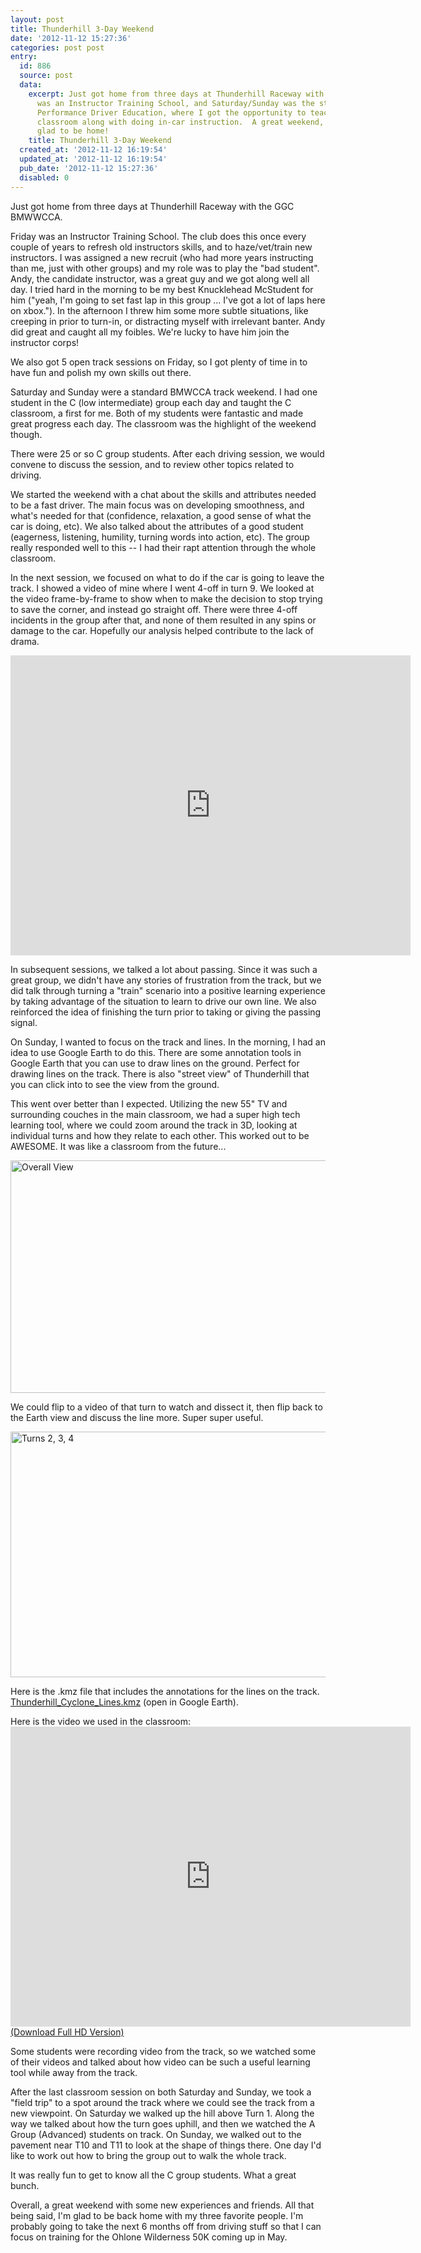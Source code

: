```yaml
---
layout: post
title: Thunderhill 3-Day Weekend
date: '2012-11-12 15:27:36'
categories: post post
entry:
  id: 886
  source: post
  data:
    excerpt: Just got home from three days at Thunderhill Raceway with the GGC BMWWCCA.   Friday
      was an Instructor Training School, and Saturday/Sunday was the standard High
      Performance Driver Education, where I got the opportunity to teach the C Group
      classroom along with doing in-car instruction.  A great weekend, but I'm also
      glad to be home!
    title: Thunderhill 3-Day Weekend
  created_at: '2012-11-12 16:19:54'
  updated_at: '2012-11-12 16:19:54'
  pub_date: '2012-11-12 15:27:36'
  disabled: 0
---
```

Just got home from three days at Thunderhill Raceway with the GGC BMWWCCA.

Friday was an Instructor Training School.  The club does this once every couple of years to refresh old instructors skills, and to haze/vet/train new instructors.  I was assigned a new recruit (who had more years instructing than me, just with other groups) and my role was to play the "bad student".  Andy, the candidate instructor, was a great guy and we got along well all day.  I tried hard in the morning to be my best Knucklehead McStudent for him ("yeah, I'm going to set fast lap in this group ... I've got a lot of laps here on xbox.").  In the afternoon I threw him some more subtle situations, like creeping in prior to turn-in, or distracting myself with irrelevant banter.  Andy did great and caught all my foibles.  We're lucky to have him join the instructor corps!

We also got 5 open track sessions on Friday, so I got plenty of time in to have fun and polish my own skills out there.

Saturday and Sunday were a standard BMWCCA track weekend.  I had one student in the C (low intermediate) group each day and taught the C classroom, a first for me.  Both of my students were fantastic and made great progress each day.  The classroom was the highlight of the weekend though.

There were 25 or so C group students.  After each driving session, we would convene to discuss the session, and to review other topics related to driving.

We started the weekend with a chat about the skills and attributes needed to be a fast driver.  The main focus was on developing smoothness, and what's needed for that (confidence, relaxation, a good sense of what the car is doing, etc).  We also talked about the attributes of a good student (eagerness, listening, humility, turning words into action, etc).  The group really responded well to this -- I had their rapt attention through the whole classroom.

In the next session, we focused on what to do if the car is going to leave the track.  I showed a video of mine where I went 4-off in turn 9.  We looked at the video frame-by-frame to show when to make the decision to stop trying to save the corner, and instead go straight off.  There were three 4-off incidents in the group after that, and none of them resulted in any spins or damage to the car.  Hopefully our analysis helped contribute to the lack of drama.

<embed src="http://video.thenobot.org/20120910-pdc_thunderhill_s2_t9_off.mov" width="640" height="480" scale="aspect" autostart="false"></embed>

In subsequent sessions, we talked a lot about passing.  Since it was such a great group, we didn't have any stories of frustration from the track, but we did talk through turning a "train" scenario into a positive learning experience by taking advantage of the situation to learn to drive our own line.  We also reinforced the idea of finishing the turn prior to taking or giving the passing signal.

On Sunday, I wanted to focus on the track and lines.  In the morning, I had an idea to use Google Earth to do this.  There are some annotation tools in Google Earth that you can use to draw lines on the ground.  Perfect for drawing lines on the track.  There is also "street view" of Thunderhill that you can click into to see the view from the ground.

This went over better than I expected.  Utilizing the new 55" TV and surrounding couches in the main classroom, we had a super high tech learning tool, where we could zoom around the track in 3D, looking at individual turns and how they relate to each other.  This worked out to be AWESOME.  It was like a classroom from the future...

<a href="http://www.flickr.com/photos/thenobot/8179051989/" title="Overall View by thenobot, on Flickr"><img src="https://farm9.staticflickr.com/8340/8179051989_3012217b1f_z.jpg" width="640" height="372" alt="Overall View"></a>

We could flip to a video of that turn to watch and dissect it, then flip back to the Earth view and discuss the line more.  Super super useful.

<a href="http://www.flickr.com/photos/thenobot/8179052271/" title="Turns 2, 3, 4 by thenobot, on Flickr"><img src="https://farm9.staticflickr.com/8205/8179052271_b9d17d02eb_z.jpg" width="640" height="393" alt="Turns 2, 3, 4"></a>

Here is the .kmz file that includes the annotations for the lines on the track.  <a href="/Thunderhill_Cyclone_Lines.kmz">Thunderhill_Cyclone_Lines.kmz</a> (open in Google Earth).

Here is the video we used in the classroom:
<embed src="http://video.thenobot.org/20121109-thill_bmwcca_instructor_school_laps.mov" width="640" height="480" scale="aspect" autostart="false"></embed>
<a href="http://video.thenobot.org/20121109-thill_bmwcca_instructor_school_laps-full.mov">(Download Full HD Version)</a>

Some students were recording video from the track, so we watched some of their videos and talked about how video can be such a useful learning tool while away from the track.

After the last classroom session on both Saturday and Sunday, we took a "field trip" to a spot around the track where we could see the track from a new viewpoint.  On Saturday we walked up the hill above Turn 1.  Along the way we talked about how the turn goes uphill, and then we watched the A Group (Advanced) students on track.  On Sunday, we walked out to the pavement near T10 and T11 to look at the shape of things there.  One day I'd like to work out how to bring the group out to walk the whole track.

It was really fun to get to know all the C group students.  What a great bunch.

Overall, a great weekend with some new experiences and friends.  All that being said, I'm glad to be back home with my three favorite people.  I'm probably going to take the next 6 months off from driving stuff so that I can focus on training for the Ohlone Wilderness 50K coming up in May.
